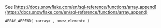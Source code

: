 See [https://docs.snowflake.com/en/sql-reference/functions/array_append](https://docs.snowflake.com/en/sql-reference/functions/array_append)
```
ARRAY_APPEND( <array> , <new_element> )
```
